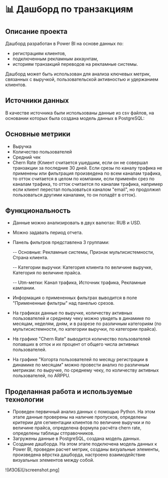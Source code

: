 # 📊 Дашборд по транзакциям

## Описание проекта

Дашборд разработан в Power BI на основе данных по:
- регистрациям клиентов,
- подключенным рекламным аккаунтам,
- историям транзакций переводов на рекламные системы. 

Дашборд может быть использован для анализа ключевых метрик, связанных с выручкой, пользовательской активностью и удержанием клиентов.


## Источники данных

В качестве источника были использованы данные из csv файлов, на основании которых была создана модель данных в PostgreSQL:

## Основные метрики

- Выручка
- Количество пользователей
- Средний чек
- Chern Rate (Клиент считается ушедшим, если он не совершал транзакции за последние 30 дней. Если срезы по каналу трафика не применены или фильтрация произведена по всем каналам трафика, то отток считается в целом по компании, если применён срез по каналам трафика, то отток считается по каналам трафика, например если клиент перестал пользоваться каналом "email", но продолжил пользоваться другими каналами, то он попадёт в отток).

## Функциональность

- Данные можно анализировать в двух валютах: RUB и USD.
- Можно задавать период отчета.
- Панель фильтров представлена 3 группами:
  
  -- Основные: Рекламные системы, Признак мультисистемности, Страна клиента.
 
  -- Категории выручки: Категория клиента по величине выручке, Категория по величине прайса.
 
  -- Utm-метки: Канал трафика, Источник трафика, Рекламные кампании.
 
- Информация о примененных фильтрах выводится в поле "Примененные фильтры" над панелью срезов.
- На графиках данные по выручке, количеству активных пользователей и среднему чеку можно увидеть в динамике по месяцам, неделям, дням, и в разрезе по различным категориям (по мультисистемности, по категории выручки, по категории прайса).
- Нв графике "Chern Rate" выводится количество пользователей попавших в отток и их процент от общего числа активных пользователей. 
- На графике "Когорта пользователей по месяцу регистрации в динамике по месяцам" можно провести анализ по различным метрикам: по выручке, по среднему чеку, по количеству активных пользователей, по ARPPU. 


## Проделанная работа и используемые технологии

- Проведен первичный анализ данных с помощью Python. На этом этапе данные проверены на наличие пропусков, определены критерии для сегментации клиентов по величине выручки и по величине прайса, определена формула расчёта chern rate, определены таблицы стправочников.
- Загружены данные в PostgreSQL, создана модель данных.
- Создание дашборда. На этом этапе подключена модель данных к Power BI, проведен расчет метрик, созданы визуальные элементы, произведена вёрстка дашборда, настроено взаимодействие визуальных элементов между собой.

!(ИЗОБ)[/screenshot.png]
